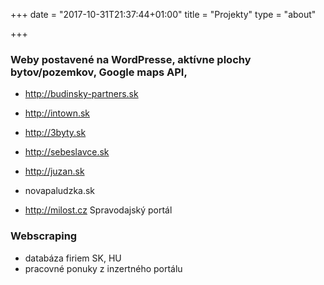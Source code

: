 +++
date = "2017-10-31T21:37:44+01:00"
title = "Projekty"
type = "about"

+++
### Weby postavené na WordPresse, aktívne plochy bytov/pozemkov, Google maps API,
- http://budinsky-partners.sk
- http://intown.sk
- http://3byty.sk
- http://sebeslavce.sk
- http://juzan.sk
- novapaludzka.sk

- http://milost.cz Spravodajský portál

### Webscraping
- databáza firiem SK, HU
- pracovné ponuky z inzertného portálu


